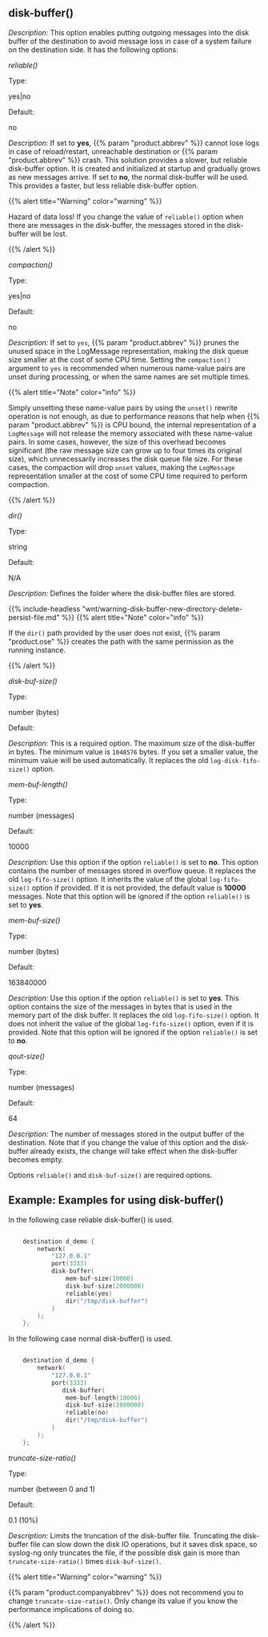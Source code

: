 ---
---
<!-- DISCLAIMER: This file is based on the syslog-ng Open Source Edition documentation https://github.com/balabit/syslog-ng-ose-guides/commit/2f4a52ee61d1ea9ad27cb4f3168b95408fddfdf2 and is used under the terms of The syslog-ng Open Source Edition Documentation License. The file has been modified by Axoflow. -->

## disk-buffer()

*Description:* This option enables putting outgoing messages into the disk buffer of the destination to avoid message loss in case of a system failure on the destination side. It has the following options:



*reliable()*


Type:

yes|no

Default:

no

*Description:* If set to **yes**, {{% param "product.abbrev" %}} cannot lose logs in case of reload/restart, unreachable destination or {{% param "product.abbrev" %}} crash. This solution provides a slower, but reliable disk-buffer option. It is created and initialized at startup and gradually grows as new messages arrive. If set to **no**, the normal disk-buffer will be used. This provides a faster, but less reliable disk-buffer option.

{{% alert title="Warning" color="warning" %}}

Hazard of data loss\! If you change the value of `reliable()` option when there are messages in the disk-buffer, the messages stored in the disk-buffer will be lost.

{{% /alert %}}


*compaction()*


Type:

yes|no

Default:

no

*Description:* If set to `yes`, {{% param "product.abbrev" %}} prunes the unused space in the LogMessage representation, making the disk queue size smaller at the cost of some CPU time. Setting the `compaction()` argument to `yes` is recommended when numerous name-value pairs are unset during processing, or when the same names are set multiple times.

{{% alert title="Note" color="info" %}}

Simply unsetting these name-value pairs by using the `unset()` rewrite operation is not enough, as due to performance reasons that help when {{% param "product.abbrev" %}} is CPU bound, the internal representation of a `LogMessage` will not release the memory associated with these name-value pairs. In some cases, however, the size of this overhead becomes significant (the raw message size can grow up to four times its original size), which unnecessarily increases the disk queue file size. For these cases, the compaction will drop `unset` values, making the `LogMessage` representation smaller at the cost of some CPU time required to perform compaction.

{{% /alert %}}


*dir()*


Type:

string

Default:

N/A

*Description:* Defines the folder where the disk-buffer files are stored.

{{% include-headless "wnt/warning-disk-buffer-new-directory-delete-persist-file.md" %}} {{% alert title="Note" color="info" %}}

If the `dir()` path provided by the user does not exist, {{% param "product.ose" %}} creates the path with the same permission as the running instance.

{{% /alert %}}

*disk-buf-size()*

Type:

number (bytes)

Default:

*Description:* This is a required option. The maximum size of the disk-buffer in bytes. The minimum value is `1048576` bytes. If you set a smaller value, the minimum value will be used automatically. It replaces the old `log-disk-fifo-size()` option.


*mem-buf-length()*


Type:

number (messages)

Default:

10000

*Description:* Use this option if the option `reliable()` is set to **no**. This option contains the number of messages stored in overflow queue. It replaces the old `log-fifo-size()` option. It inherits the value of the global `log-fifo-size()` option if provided. If it is not provided, the default value is **10000** messages. Note that this option will be ignored if the option `reliable()` is set to **yes**.


*mem-buf-size()*


Type:

number (bytes)

Default:

163840000

*Description:* Use this option if the option `reliable()` is set to **yes**. This option contains the size of the messages in bytes that is used in the memory part of the disk buffer. It replaces the old `log-fifo-size()` option. It does not inherit the value of the global `log-fifo-size()` option, even if it is provided. Note that this option will be ignored if the option `reliable()` is set to **no**.


*qout-size()*


Type:

number (messages)

Default:

64

*Description:* The number of messages stored in the output buffer of the destination. Note that if you change the value of this option and the disk-buffer already exists, the change will take effect when the disk-buffer becomes empty.

Options `reliable()` and `disk-buf-size()` are required options.


## Example: Examples for using disk-buffer()

In the following case reliable disk-buffer() is used.

```c

    destination d_demo {
        network(
            "127.0.0.1"
            port(3333)
            disk-buffer(
                mem-buf-size(10000)
                disk-buf-size(2000000)
                reliable(yes)
                dir("/tmp/disk-buffer")
            )
        );
    };

```

In the following case normal disk-buffer() is used.

```c

    destination d_demo {
        network(
            "127.0.0.1"
            port(3333)
               disk-buffer(
                mem-buf-length(10000)
                disk-buf-size(2000000)
                reliable(no)
                dir("/tmp/disk-buffer")
            )
        );
    };

```



<span id="diskbuf-trunkate-size-ratio"></span>*truncate-size-ratio()*


Type:

number (between 0 and 1)

Default:

0.1 (10%)

*Description:* Limits the truncation of the disk-buffer file. Truncating the disk-buffer file can slow down the disk IO operations, but it saves disk space, so syslog-ng only truncates the file, if the possible disk gain is more than `truncate-size-ratio()` times `disk-buf-size()`.

{{% alert title="Warning" color="warning" %}}

{{% param "product.companyabbrev" %}} does not recommend you to change `truncate-size-ratio()`. Only change its value if you know the performance implications of doing so.

{{% /alert %}}
